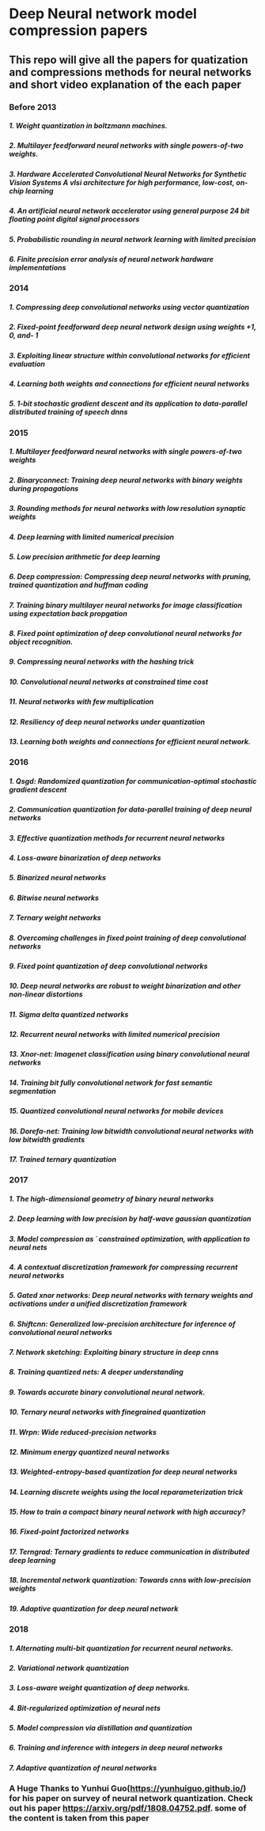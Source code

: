 # Deep Neural network model compression papers
## This repo will give all the papers for quatization and compressions methods for neural networks and short video explanation of the each paper

### Before 2013</h3>
   ##### 1. Weight quantization in boltzmann machines.
   ##### 2. Multilayer feedforward neural networks with single powers-of-two weights.
   ##### 3. Hardware Accelerated Convolutional Neural Networks for Synthetic Vision Systems A vlsi architecture for high performance, low-cost, on-chip learning
   ##### 4. An artificial neural network accelerator using general purpose 24 bit floating point digital signal processors
   ##### 5. Probabilistic rounding in neural network learning with limited precision
   ##### 6. Finite precision error analysis of neural network hardware implementations

### 2014
   ##### 1. Compressing deep convolutional networks using vector quantization
   ##### 2. Fixed-point feedforward deep neural network design using weights +1, 0, and- 1
   ##### 3. Exploiting linear structure within convolutional networks for efficient evaluation
   ##### 4. Learning both weights and connections for efficient neural networks
   ##### 5. 1-bit stochastic gradient descent and its application to data-parallel distributed training of speech dnns

### 2015
   ##### 1. Multilayer feedforward neural networks with single powers-of-two weights
   ##### 2. Binaryconnect: Training deep neural networks with binary weights during propagations
   ##### 3. Rounding methods for neural networks with low resolution synaptic weights
   ##### 4. Deep learning with limited numerical precision
   ##### 5. Low precision arithmetic for deep learning
   ##### 6. Deep compression: Compressing deep neural networks with pruning, trained quantization and huffman coding
   ##### 7. Training binary multilayer neural networks for image classification using expectation back propgation
   ##### 8. Fixed point optimization of deep convolutional neural networks for object recognition.
   ##### 9. Compressing neural networks with the hashing trick
   ##### 10. Convolutional neural networks at constrained time cost
   ##### 11. Neural networks with few multiplication
   ##### 12. Resiliency of deep neural networks under quantization
   ##### 13. Learning both weights and connections for efficient neural network.

### 2016
   ##### 1. Qsgd: Randomized quantization for communication-optimal stochastic gradient descent
   ##### 2. Communication quantization for data-parallel training of deep neural networks
   ##### 3. Effective quantization methods for recurrent neural networks
   ##### 4. Loss-aware binarization of deep networks
   ##### 5. Binarized neural networks
   ##### 6. Bitwise neural networks
   ##### 7. Ternary weight networks
   ##### 8. Overcoming challenges in fixed point training of deep convolutional networks
   ##### 9. Fixed point quantization of deep convolutional networks
   ##### 10. Deep neural networks are robust to weight binarization and other non-linear distortions
   ##### 11. Sigma delta quantized networks
   ##### 12. Recurrent neural networks with limited numerical precision
   ##### 13. Xnor-net: Imagenet classification using binary convolutional neural networks
   ##### 14. Training bit fully convolutional network for fast semantic segmentation
   ##### 15. Quantized convolutional neural networks for mobile devices
   ##### 16. Dorefa-net: Training low bitwidth convolutional neural networks with low bitwidth gradients
   ##### 17. Trained ternary quantization

### 2017
   ##### 1. The high-dimensional geometry of binary neural networks
   ##### 2. Deep learning with low precision by half-wave gaussian quantization
   ##### 3. Model compression as ´ constrained optimization, with application to neural nets
   ##### 4. A contextual discretization framework for compressing recurrent neural networks
   ##### 5. Gated xnor networks: Deep neural networks with ternary weights and activations under a unified discretization framework
   ##### 6. Shiftcnn: Generalized low-precision architecture for inference of convolutional neural networks
   ##### 7. Network sketching: Exploiting binary structure in deep cnns
   ##### 8. Training quantized nets: A deeper understanding
   ##### 9. Towards accurate binary convolutional neural network.
   ##### 10. Ternary neural networks with finegrained quantization
   ##### 11. Wrpn: Wide reduced-precision networks
   ##### 12. Minimum energy quantized neural networks
   ##### 13. Weighted-entropy-based quantization for deep neural networks
   ##### 14. Learning discrete weights using the local reparameterization trick
   ##### 15. How to train a compact binary neural network with high accuracy?
   ##### 16. Fixed-point factorized networks
   ##### 17. Terngrad: Ternary gradients to reduce communication in distributed deep learning
   ##### 18. Incremental network quantization: Towards cnns with low-precision weights
   ##### 19. Adaptive quantization for deep neural network

### 2018
   ##### 1. Alternating multi-bit quantization for recurrent neural networks.
   ##### 2. Variational network quantization
   ##### 3. Loss-aware weight quantization of deep networks.
   ##### 4. Bit-regularized optimization of neural nets
   ##### 5. Model compression via distillation and quantization
   ##### 6. Training and inference with integers in deep neural networks
   ##### 7. Adaptive quantization of neural networks

### A Huge Thanks to Yunhui Guo(https://yunhuiguo.github.io/) for his paper on survey of neural network quantization. Check out his paper https://arxiv.org/pdf/1808.04752.pdf. some of the content is taken from this paper
